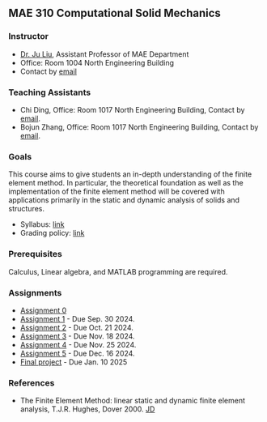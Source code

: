 ## MAE 310 Computational Solid Mechanics

### Instructor
- [Dr. Ju Liu](https://ju-liu.github.io), Assistant Professor of MAE Department
- Office: Room 1004 North Engineering Building
- Contact by [email](mailto:liuj36@sustech.edu.cn)

### Teaching Assistants
- Chi Ding, Office: Room 1017 North Engineering Building, Contact by [email](mailto:12431145@mail.sustech.edu.cn).
- Bojun Zhang, Office: Room 1017 North Engineering Building, Contact by [email](mailto:1002129979@qq.com).

### Goals
This course aims to give students an in-depth understanding of the finite element method. In particular, the theoretical foundation as well as the implementation of the finite element method will be covered with applications primarily in the static and dynamic analysis of solids and structures.

- Syllabus: [link](Syllabus_Computational_Solid_Mechanics_2024.pdf)
- Grading policy: [link](%E8%AF%BE%E7%A8%8B%E8%80%83%E6%A0%B8%E8%AF%84%E5%88%86%E6%A0%87%E5%87%86.pdf)

### Prerequisites
Calculus, Linear algebra, and MATLAB programming are required.

### Assignments
- [Assignment 0](hw/Homework-0.pdf)
- [Assignment 1](hw/Homework-1.pdf) - Due Sep. 30 2024.
- [Assignment 2](hw/Homework-2.pdf) - Due Oct. 21 2024.
- [Assignment 3](hw/Homework-3.pdf) - Due Nov. 18 2024.
- [Assignment 4](hw/Homework-4.pdf) - Due Nov. 25 2024.
- [Assignment 5](hw/Homework-5.pdf) - Due Dec. 16 2024.
- [Final project](hw/Final-Project-2024.pdf) - Due Jan. 10 2025


### References
- The Finite Element Method: linear static and dynamic finite element analysis, T.J.R. Hughes, Dover 2000. [JD](https://item.jd.com/1130427437.html)

